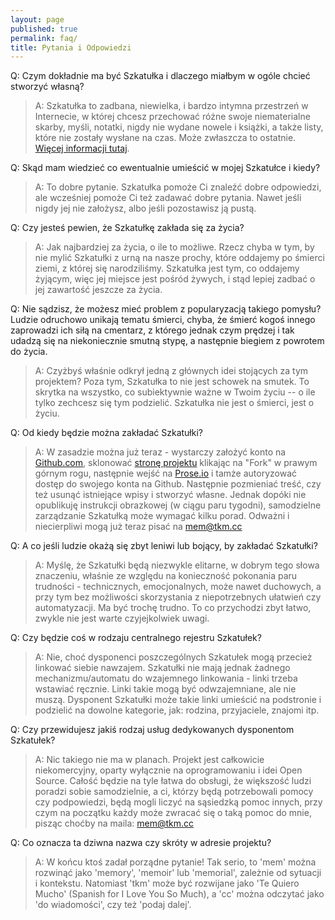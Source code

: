 ```yaml
---
layout: page
published: true
permalink: faq/
title: Pytania i Odpowiedzi
---
```


Q: Czym dokładnie ma być Szkatułka i dlaczego miałbym w ogóle chcieć stworzyć własną?

> A: Szkatułka to zadbana, niewielka, i bardzo intymna przestrzeń w Internecie, w której chcesz przechować różne swoje niematerialne skarby, myśli, notatki, nigdy nie wydane nowele i książki, a także listy, które nie zostały wysłane na czas. Może zwłaszcza to ostatnie. [Więcej informacji tutaj](http://mem.tkm.cc/blog/2015/02/10/szkatulka/).

Q: Skąd mam wiedzieć co ewentualnie umieścić w mojej Szkatułce i kiedy?

> A: To dobre pytanie. Szkatułka pomoże Ci znaleźć dobre odpowiedzi, ale wcześniej pomoże Ci też zadawać dobre pytania. Nawet jeśli nigdy jej nie założysz, albo jeśli pozostawisz ją pustą.

Q: Czy jesteś pewien, że Szkatułkę zakłada się za życia?

> A: Jak najbardziej za życia, o ile to możliwe. Rzecz chyba w tym, by nie mylić Szkatułki z urną na nasze prochy, które oddajemy po śmierci ziemi, z której się narodziliśmy. Szkatułka jest tym, co oddajemy żyjącym, więc jej miejsce jest pośród żywych, i stąd lepiej zadbać o jej zawartość jeszcze za życia.

Q: Nie sądzisz, że możesz mieć problem z popularyzacją takiego pomysłu? Ludzie odruchowo unikają tematu śmierci, chyba, że śmierć kogoś innego zaprowadzi ich siłą na cmentarz, z którego jednak czym prędzej i tak udadzą się na niekoniecznie smutną stypę, a następnie biegiem z powrotem do życia.

> A: Czyżbyś właśnie odkrył jedną z głównych idei stojących za tym projektem? Poza tym, Szkatułka to nie jest schowek na smutek. To skrytka na wszystko, co subiektywnie ważne w Twoim życiu -- o ile tylko zechcesz się tym podzielić. Szkatułka nie jest o śmierci, jest o życiu.

Q: Od kiedy będzie można zakładać Szkatułki?

> A: W zasadzie można już teraz - wystarczy założyć konto na [Github.com](https://github.com), sklonować [stronę projektu](https://github.com/memtkmcc/starter) klikając na "Fork" w prawym górnym rogu, następnie wejść na [Prose.io](http://prose.io) i tamże autoryzować dostęp do swojego konta na Github. Następnie pozmieniać treść, czy też usunąć istniejące wpisy i stworzyć własne. Jednak dopóki nie opublikuję instrukcji obrazkowej (w ciągu paru tygodni), samodzielne zarządzanie Szkatułką może wymagać kilku porad. Odważni i niecierpliwi mogą już teraz pisać na [mem@tkm.cc](mailto:mem@tkm.cc)

Q: A co jeśli ludzie okażą się zbyt leniwi lub bojący, by zakładać Szkatułki?

> A: Myślę, że Szkatułki będą niezwykle elitarne, w dobrym tego słowa znaczeniu, właśnie ze względu na konieczność pokonania paru trudności - technicznych, emocjonalnych, może nawet duchowych, a przy tym bez możliwości skorzystania z niepotrzebnych ułatwień czy automatyzacji. Ma być trochę trudno. To co przychodzi zbyt łatwo, zwykle nie jest warte czyjejkolwiek uwagi.

Q: Czy będzie coś w rodzaju centralnego rejestru Szkatułek?

> A: Nie, choć dysponenci poszczególnych Szkatułek mogą przecież linkować siebie nawzajem. Szkatułki nie mają jednak żadnego mechanizmu/automatu do wzajemnego linkowania - linki trzeba wstawiać ręcznie. Linki takie mogą być odwzajemniane, ale nie muszą. Dysponent Szkatułki może takie linki umieścić na podstronie i podzielić na dowolne kategorie, jak: rodzina, przyjaciele, znajomi itp.

Q: Czy przewidujesz jakiś rodzaj usług dedykowanych dysponentom Szkatułek?

> A: Nic takiego nie ma w planach. Projekt jest całkowicie niekomercyjny, oparty wyłącznie na oprogramowaniu i idei Open Source. Całość będzie na tyle łatwa do obsługi, że większość ludzi poradzi sobie samodzielnie, a ci, którzy będą potrzebowali pomocy czy podpowiedzi, będą mogli liczyć na sąsiedzką pomoc innych, przy czym na początku każdy może zwracać się o taką pomoc do mnie, pisząc choćby na maila: [mem@tkm.cc](mailto:mem@tkm.cc)

Q: Co oznacza ta dziwna nazwa czy skróty w adresie projektu?

> A: W końcu ktoś zadał porządne pytanie! Tak serio, to 'mem' można rozwinąć jako 'memory', 'memoir' lub 'memorial', zależnie od sytuacji i kontekstu. Natomiast 'tkm' może być rozwijane jako 'Te Quiero Mucho' (Spanish for I Love You So Much), a 'cc' można odczytać jako 'do wiadomości', czy też 'podaj dalej'.